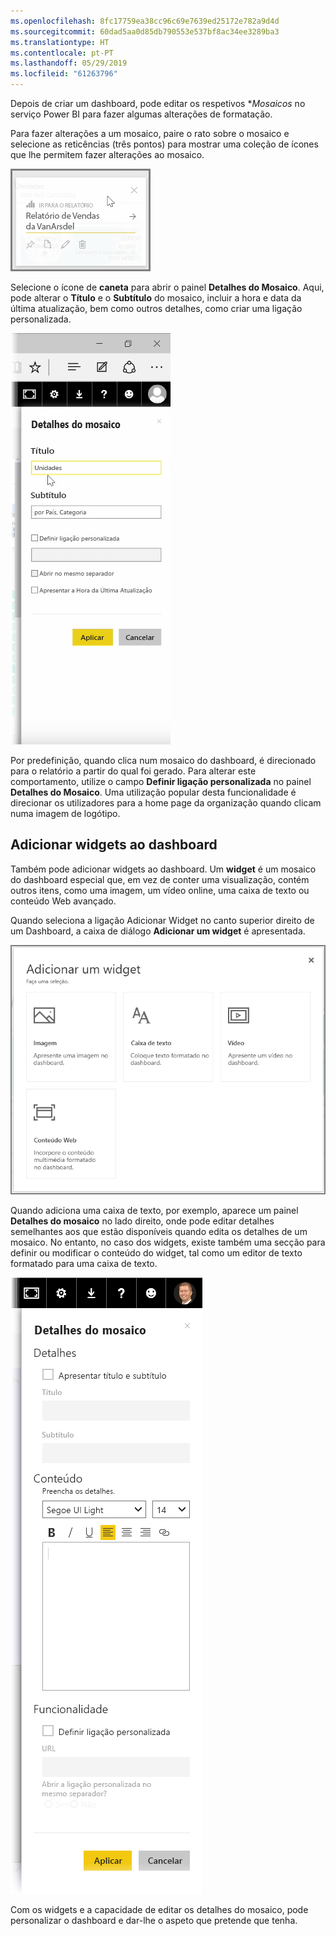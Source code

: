 ```yaml
---
ms.openlocfilehash: 8fc17759ea38cc96c69e7639ed25172e782a9d4d
ms.sourcegitcommit: 60dad5aa0d85db790553e537bf8ac34ee3289ba3
ms.translationtype: HT
ms.contentlocale: pt-PT
ms.lasthandoff: 05/29/2019
ms.locfileid: "61263796"
---
```

Depois de criar um dashboard, pode editar os respetivos **Mosaicos* no serviço Power BI para fazer algumas alterações de formatação.

Para fazer alterações a um mosaico, paire o rato sobre o mosaico e selecione as reticências (três pontos) para mostrar uma coleção de ícones que lhe permitem fazer alterações ao mosaico.

![](media/4-4d-change-tile-details/4-4d_1.png)

Selecione o ícone de **caneta** para abrir o painel **Detalhes do Mosaico**. Aqui, pode alterar o **Título** e o **Subtítulo** do mosaico, incluir a hora e data da última atualização, bem como outros detalhes, como criar uma ligação personalizada.

![](media/4-4d-change-tile-details/4-4d_2.png)

Por predefinição, quando clica num mosaico do dashboard, é direcionado para o relatório a partir do qual foi gerado. Para alterar este comportamento, utilize o campo **Definir ligação personalizada** no painel **Detalhes do Mosaico**. Uma utilização popular desta funcionalidade é direcionar os utilizadores para a home page da organização quando clicam numa imagem de logótipo.

## <a name="add-widgets-to-your-dashboard"></a>Adicionar widgets ao dashboard
Também pode adicionar widgets ao dashboard. Um **widget** é um mosaico do dashboard especial que, em vez de conter uma visualização, contém outros itens, como uma imagem, um vídeo online, uma caixa de texto ou conteúdo Web avançado.

Quando seleciona a ligação Adicionar Widget no canto superior direito de um Dashboard, a caixa de diálogo **Adicionar um widget** é apresentada.

![](media/4-4d-change-tile-details/4-4d_3.png)

Quando adiciona uma caixa de texto, por exemplo, aparece um painel **Detalhes do mosaico** no lado direito, onde pode editar detalhes semelhantes aos que estão disponíveis quando edita os detalhes de um mosaico. No entanto, no caso dos widgets, existe também uma secção para definir ou modificar o conteúdo do widget, tal como um editor de texto formatado para uma caixa de texto.

![](media/4-4d-change-tile-details/4-4d_4.png)

Com os widgets e a capacidade de editar os detalhes do mosaico, pode personalizar o dashboard e dar-lhe o aspeto que pretende que tenha.

